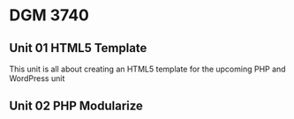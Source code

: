 # DGM 3740

## Unit 01 HTML5 Template

This unit is all about creating an HTML5 template for the upcoming PHP and WordPress unit

## Unit 02 PHP Modularize


